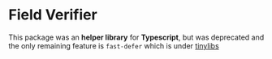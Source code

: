 # Field Verifier

This package was an **helper library** for **Typescript**, but was deprecated and the only
remaining feature is `fast-defer` which is under
[tinylibs](https://github.com/arthurfiorette/tinylibs)

